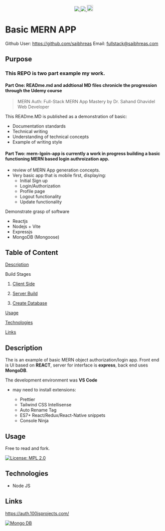 <p align='center'>
  <a href="https://github.com/saibhreas">
    <img src="https://img.shields.io/badge/GitHub-100000?style=flat&logo=github&logoColor=white">
  </a>  
  <a href='https://www.linkedin.com/in/siobhanknuttel'>
      <img src='https://img.shields.io/badge/LinkedIn-blue?style=flat&logo=linkedin&labelColor=blue'>
  </a>
    <a href='https://www.upwork.com/freelancers/siobhank4?viewMode=1'> 
    <img src='https://img.shields.io/badge/UpWork-6FDA44?style=for-the-badge&logo=Upwork&logoColor=white' witth="45" height="20"> 
  </a>
  
</p>

# Basic MERN APP


Github User: https://github.com/saibhreas
Email: fullstack@saibhreas.com

## Purpose

### This REPO is two part example my work. 

#### Part One:  **READme.md**  and addtional **MD** files chronicle the progression through the Udemy course
>  MERN Auth: Full-Stack MERN App Mastery by Dr. Sahand Ghavidel Web Developer

This READme.MD is published as a demonstration of basic:

* Documentation standards
* Technical writing
* Understanding of technical concepts
* Example of writing style

#### Part Two: **mern-lgoin-app** is currently a work in progress building a basic functioning MERN based login authroization app.

*  review of MERN App generation concepts.  
* Very basic app that is mobile first, displaying:
  - Initial Sign up
  - Login/Authorization
  - Profile page
  - Logout functionality
  - Update functionality

Demonstrate grasp of software

* Reactjs
* Nodejs + Vite
* Expressjs
* MongoDB (Mongoose)

## Table of Content
  
[Description](#description)

Build Stages

  1. [Client Side](DevSetUo.md)

  2. [Server Build ](ServerSide.md)

  3. [Create Database](DBASEBuild.md)
  
[Usage](#usage)

[Technologies](#technologies)

[Links](#links)
  
  
## Description

The is an example of basic MERN object authorization/login app.  Front end is UI based on **REACT**, server for interface is **express**, back end uses **MongoDB**.

The development environment was **VS Code**

- may need to install extensions:

  * Prettier
  * Tailwind CSS Intellisense
  * Auto Rename Tag
  * ES7+ React/Redux/React-Native snippets
  * Console Ninja





## Usage

Free to read and fork. 

[![License: MPL 2.0](https://img.shields.io/badge/License-MPL%202.0-brightgreen.svg)](https://opensource.org/licenses/MPL-2.0)

## Technologies

* Node JS 

## Links

https://auth.100jsprojects.com/

[![Mongo DB](https://img.shields.io/badge/MongoDB-4EA94B?style=flat&logo=mongodb&logoColor=white)](https://university.mongodb.com/courses/M001/about)


